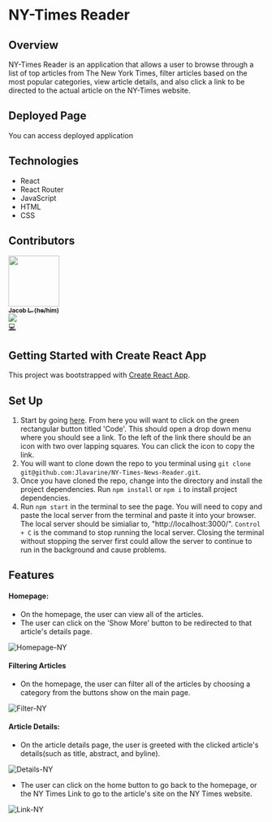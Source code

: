 # NY-Times Reader

## Overview

NY-Times Reader is an application that allows a user to browse through a list of top articles from The New York Times, filter articles based on the most popular categories, view article details, and also click a link to be directed to the actual article on the NY-Times website.

## Deployed Page

You can access deployed application 

## Technologies

- React
- React Router
- JavaScript
- HTML
- CSS

## Contributors

<td align="center"><a href="https://github.com/Jlavarine"><img src="https://avatars.githubusercontent.com/u/96446170?v=4" width="100px;" alt=""/><br /><sub><b>Jacob L. (he/him)</b></sub></a><br /><a href="https://www.linkedin.com/in/jacoblavarine/" title ="Linked In"><img src="https://img.shields.io/badge/LinkedIn-0077B5?style=for-the-badge&logo=linkedin&logoColor=white" /></a><br /><a href="https://github.com/PupTrainer/fe_puptrainer/commits?author=Jlavarine" title="Code">💻</a></td>


## Getting Started with Create React App

This project was bootstrapped with [Create React App](https://github.com/facebook/create-react-app).

## Set Up

1. Start by going [here](https://github.com/Jlavarine/NY-Times-News-Reader). From here you will want to click on the green rectangular button titled 'Code'. This should open a drop down menu where you should see a link. To the left of the link there should be an icon with two over lapping squares. You can click the icon to copy the link.
2. You will want to clone down the repo to you terminal using `git clone git@github.com:Jlavarine/NY-Times-News-Reader.git`.
3. Once you have cloned the repo, change into the directory and install the project dependencies. Run `npm install` or `npm i` to install project dependencies.
4. Run `npm start` in the terminal to see the page. You will need to copy and paste the local server from the terminal and paste it into your browser. The local server should be simialiar to, "http://localhost:3000/". `Control + C` is the command to stop running the local server. Closing the terminal without stopping the server first could allow the server to continue to run in the background and cause problems.

## Features

#### Homepage:
- On the homepage, the user can view all of the articles.
- The user can click on the 'Show More' button to be redirected to that article's details page.

![Homepage-NY](https://user-images.githubusercontent.com/96446170/181379007-f092e15a-849c-48bf-898b-485082702684.gif)

#### Filtering Articles

- On the homepage, the user can filter all of the articles by choosing a category from the buttons show on the main page.

![Filter-NY](https://user-images.githubusercontent.com/96446170/181379036-cbb43c85-5a42-46b8-88f8-df5bbf5a7092.gif)

#### Article Details:
- On the article details page, the user is greeted with the clicked article's details(such as title, abstract, and byline).

![Details-NY](https://user-images.githubusercontent.com/96446170/181379079-f0364372-5ef5-4fce-9019-94868af10851.gif)

- The user can click on the home button to go back to the homepage, or the NY Times Link to go to the article's site on the NY Times website.

![Link-NY](https://user-images.githubusercontent.com/96446170/181379099-9ebb9b2b-65be-4add-98be-d3e2a5f34695.gif)




